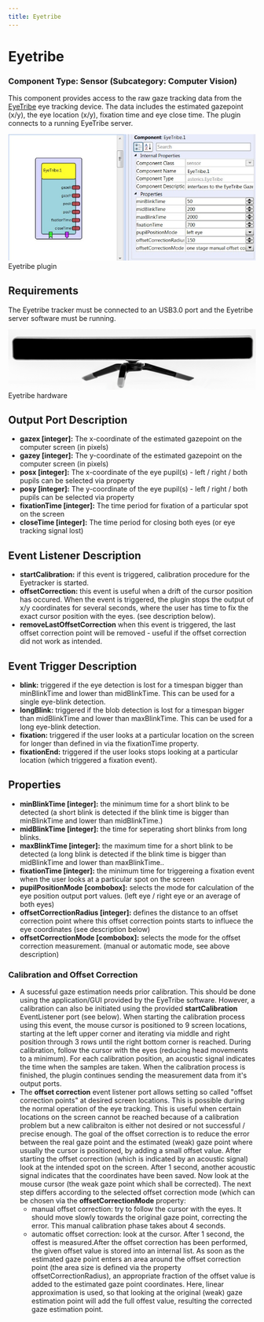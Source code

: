 ```yaml
---
title: Eyetribe
---
```


# Eyetribe

### Component Type: Sensor (Subcategory: Computer Vision)

This component provides access to the raw gaze tracking data from the [EyeTribe](https://theeyetribe.com/) eye tracking device. The data includes the estimated gazepoint (x/y), the eye location (x/y), fixation time and eye close time. The plugin connects to a running EyeTribe server.

![Screenshot: Eyetribe plugin](./img/Eyetribe.jpg "Screenshot: Eyetribe plugin")  
Eyetribe plugin

## Requirements

The Eyetribe tracker must be connected to an USB3.0 port and the Eyetribe server software must be running.

![Screenshot: Eyetribe hardware](./img/Eyetribe_hw.png "Screenshot: Eyetribe hardware")  
Eyetribe hardware

## Output Port Description

- **gazex \[integer\]:** The x-coordinate of the estimated gazepoint on the computer screen (in pixels)
- **gazey \[integer\]:** The y-coordinate of the estimated gazepoint on the computer screen (in pixels)
- **posx \[integer\]:** The x-coordinate of the eye pupil(s) - left / right / both pupils can be selected via property
- **posy \[integer\]:** The y-coordinate of the eye pupil(s) - left / right / both pupils can be selected via property
- **fixationTime \[integer\]:** The time period for fixation of a particular spot on the screen
- **closeTime \[integer\]:** The time period for closing both eyes (or eye tracking signal lost)

## Event Listener Description

- **startCalibration:** if this event is triggered, calibration procedure for the Eyetracker is started.
- **offsetCorrection:** this event is useful when a drift of the cursor position has occured. When the event is triggered, the plugin stops the output of x/y coordinates for several seconds, where the user has time to fix the exact cursor position with the eyes. (see description below).
- **removeLastOffsetCorrection** when this event is triggered, the last offset correction point will be removed - useful if the offset correction did not work as intended.

## Event Trigger Description

- **blink:** triggered if the eye detection is lost for a timespan bigger than minBlinkTime and lower than midBlinkTime. This can be used for a single eye-blink detection.
- **longBlink:** triggered if the blob detection is lost for a timespan bigger than midBlinkTime and lower than maxBlinkTime. This can be used for a long eye-blink detection.
- **fixation:** triggered if the user looks at a particular location on the screen for longer than defined in via the fixationTime property.
- **fixationEnd:** triggered if the user looks stops looking at a particular location (which triggered a fixation event).

## Properties

- **minBlinkTime \[integer\]:** the minimum time for a short blink to be detected (a short blink is detected if the blink time is bigger than minBlinkTime and lower than midBlinkTime.)
- **midBlinkTime \[integer\]:** the time for seperating short blinks from long blinks.
- **maxBlinkTime \[integer\]:** the maximum time for a short blink to be detected (a long blink is detected if the blink time is bigger than midBlinkTime and lower than maxBlinkTime..
- **fixationTime \[integer\]:** the minimum time for triggereing a fixation event when the user looks at a particular spot on the screen
- **pupilPositionMode \[combobox\]:** selects the mode for calculation of the eye position output port values. (left eye / right eye or an average of both eyes)
- **offsetCorrectionRadius \[integer\]:** defines the distance to an offset correction point where this offset correction points starts to influece the eye coordinates (see description below)
- **offsetCorrectionMode \[combobox\]:** selects the mode for the offset correction measurement. (manual or automatic mode, see above description)

### Calibration and Offset Correction

- A sucessful gaze estimation needs prior calibration. This should be done using the application/GUI provided by the EyeTribe software. However, a calibration can also be initiated using the provided **startCalibration** EventListener port (see below). When starting the calibration process using this event, the mouse cursor is positioned to 9 screen locations, starting at the left upper corner and iterating via middle and right position through 3 rows until the right bottom corner is reached. During calibration, follow the cursor with the eyes (reducing head movements to a minimum). For each calibration position, an acoustic signal indicates the time when the samples are taken. When the calibration process is finished, the plugin continues sending the measurement data from it's output ports.
- The **offset correction** event listener port allows setting so called "offset correction points" at desired screen locations. This is possible during the normal operation of the eye tracking. This is useful when certain locations on the screen cannot be reached because of a calibration problem but a new calibraiton is either not desired or not successful / precise enough. The goal of the offset correction is to reduce the error between the real gaze point and the estimated (weak) gaze point where usually the cursor is positioned, by adding a small offset value. After starting the offset correction (which is indicated by an acoustic signal) look at the intended spot on the screen. After 1 second, another acoustic signal indicates that the coordinates have been saved. Now look at the mouse cursor (the weak gaze point which shall be corrected). The next step differs according to the selected offset correction mode (which can be chosen via the **offsetCorrectionMode** property:
  - manual offset correction: try to follow the cursor with the eyes. It should move slowly towards the original gaze point, correcting the error. This manual calibration phase takes about 4 seconds.
  - automatic offset correction: look at the cursor. After 1 second, the offest is measured.After the offset correction has been performed, the given offset value is stored into an internal list. As soon as the estimated gaze point enters an area around the offset correction point (the area size is defined via the property offsetCorrectionRadius), an appropriate fraction of the offset value is added to the estimated gaze point coordinates. Here, linear approximation is used, so that looking at the original (weak) gaze estimation point will add the full offest value, resulting the corrected gaze estimation point.
